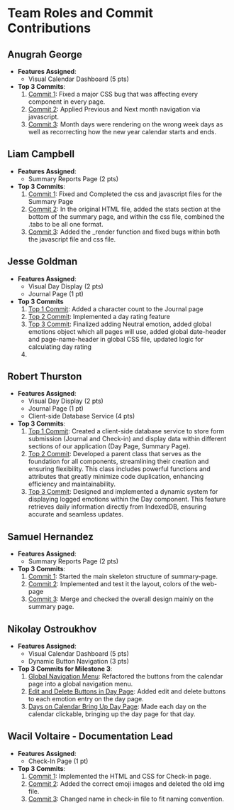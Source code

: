 # Team Roles and Commit Contributions

## Anugrah George

- **Features Assigned**:
  - Visual Calendar Dashboard (5 pts)
- **Top 3 Commits**:
  1. [Commit 1](https://github.com/rthurston1/Team01-Web-Application-Cherish/commit/5ce2afa4e72bc4cf8abc5b68a99774b077bb3287): Fixed a major CSS bug that was affecting every component in every page.
  2. [Commit 2](https://github.com/rthurston1/Team01-Web-Application-Cherish/commit/20c0768404ec2f6e3bbd5bfc23671829c2617e7e): Applied Previous and Next month navigation via javascript.
  3. [Commit 3](https://github.com/rthurston1/Team01-Web-Application-Cherish/commit/1569e68159874c02de6dc85a3bd246c3fda87a3a): Month days were rendering on the wrong week days as well as recorrecting how the new year calendar starts and ends.

## Liam Campbell

- **Features Assigned**:
  - Summary Reports Page (2 pts)
- **Top 3 Commits**:
  1. [Commit 1](https://github.com/rthurston1/Team01-Web-Application-Cherish/commit/8f7d6e39535393e0a1d13b2b3269d6f26ef8b230): Fixed and Completed the css and javascript files for the Summary Page
  3. [Commit 2](https://github.com/rthurston1/Team01-Web-Application-Cherish/commit/288b1e5dd477d002e504a167327453bf746fc874): In the original HTML file, added the stats section at the bottom of the summary page, and within the css file, combined the .tabs to be all one format.
  4. [Commit 3](https://github.com/rthurston1/Team01-Web-Application-Cherish/commit/05e6b4b8c915e32f178c48eeef3269b0fd2dd0b2): Added the _render function and fixed bugs within both the javascript file and css file.
  
## Jesse Goldman

- **Features Assigned**:
  - Visual Day Display (2 pts)
  - Journal Page (1 pt)
- **Top 3 Commits**
  1. [Top 1 Commit](https://github.com/rthurston1/Team01-Web-Application-Cherish/commit/d345018b0cf857834776beb617036ef8c4567538): Added a character count to the Journal page 
  2. [Top 2 Commit](https://github.com/rthurston1/Team01-Web-Application-Cherish/commit/49714ae51e7f51344e7274cac5777c055f061e6d): Implemented a day rating feature
  3. [Top 3 Commit](https://github.com/rthurston1/Team01-Web-Application-Cherish/commit/d8e22e0f6290856666189f8d00926d6b899bf930): Finalized adding Neutral emotion, added global emotions object which all pages will use, added global date-header and page-name-header in global CSS file, updated logic for calculating day rating
  4.  
## Robert Thurston

- **Features Assigned**:
  - Visual Day Display (2 pts)
  - Journal Page (1 pt)
  - Client-side Database Service (4 pts)
- **Top 3 Commits**:
  1. [Top 1 Commit](https://github.com/rthurston1/Team01-Web-Application-Concept-Design/commit/89738f634f31ff4f2e6e4889ff355972b6a0b309): Created a client-side database service to store form submission (Journal and Check-in) and display data within different sections of our application (Day Page, Summary Page).
  2. [Top 2 Commit](https://github.com/rthurston1/Team01-Web-Application-Concept-Design/commit/228abee85e2bee59234fecf12293bf539583ca02): Developed a parent class that serves as the foundation for all components, streamlining their creation and ensuring flexibility. This class includes powerful functions and attributes that greatly minimize code duplication, enhancing efficiency and maintainability.
  3. [Top 3 Commit](https://github.com/rthurston1/Team01-Web-Application-Concept-Design/commit/5136eca1edb37bfa95f994ca14b1e663c05f4b1c): Designed and implemented a dynamic system for displaying logged emotions within the Day component. This feature retrieves daily information directly from IndexedDB, ensuring accurate and seamless updates.

## Samuel Hernandez

- **Features Assigned**:
  - Summary Reports Page (2 pts)
- **Top 3 Commits**:
  1. [Commit 1](https://github.com/rthurston1/Team01-Web-Application-Cherish/commit/d49ba3ac8a172f484c561858338c09fa8342b82e): Started the main skeleton structure of summary-page.
  2. [Commit 2](https://github.com/rthurston1/Team01-Web-Application-Cherish/commit/5d900f96974d3515c1d48a4fd53c74a2a788586d):  Implemented and test it the layout, colors of the web-page 
  3. [Commit 3](https://github.com/rthurston1/Team01-Web-Application-Cherish/commit/d51a1de2e71925660a24f02f8c32bae9005441df): Merge and checked the overall design mainly on the summary page. 



## Nikolay Ostroukhov

- **Features Assigned**:
  - Visual Calendar Dashboard (5 pts)
  - Dynamic Button Navigation (3 pts)
- **Top 3 Commits for Milestone 3**:
  1. [Global Navigation Menu](https://github.com/rthurston1/Team01-Web-Application-Cherish/pull/36): Refactored the buttons from the calendar page into a global navigation menu.
  2. [Edit and Delete Buttons in Day Page](https://github.com/rthurston1/Team01-Web-Application-Cherish/pull/84): Added edit and delete buttons to each emotion entry on the day page.
  3. [Days on Calendar Bring Up Day Page](https://github.com/rthurston1/Team01-Web-Application-Cherish/commit/da6ece0a68a491c7cc5f537b62edc839501dfb34): Made each day on the calendar clickable, bringing up the day page for that day.

## Wacil Voltaire - Documentation Lead

- **Features Assigned**:
  - Check-In Page (1 pt)
- **Top 3 Commits**:
  1. [Commit 1](https://github.com/rthurston1/Team01-Web-Application-Cherish/commit/036c4f5cd093e49d1c8be375c9d1185515b4ce43): Implemented the HTML and CSS for Check-in page.
  2. [Commit 2](https://github.com/rthurston1/Team01-Web-Application-Cherish/commit/fa9392077531c2f0721ea361626bd0dcb750325e#diff-a766bb0958d6307800c1d49c8cd83a68d09d3437e913cd7febb8645bfd2c826c): Added the correct emoji images and deleted the old img file.
  3. [Commit 3](https://github.com/rthurston1/Team01-Web-Application-Cherish/commit/e6cac128a64e06c8ef035f19d32cbeeb35c1f9e7): Changed name in check-in file to fit naming convention.
